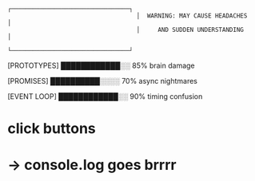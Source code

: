                                         ┌─────────────────────────────────┐
                                        │  WARNING: MAY CAUSE HEADACHES   │
                                        │     AND SUDDEN UNDERSTANDING    │
                                        └─────────────────────────────────┘



 [PROTOTYPES] ████████████░░  85% brain damage

 [PROMISES]   ██████████░░░░  70% async nightmares 

 [EVENT LOOP] ████████████░░  90% timing confusion



# click buttons
# -> console.log goes brrrr